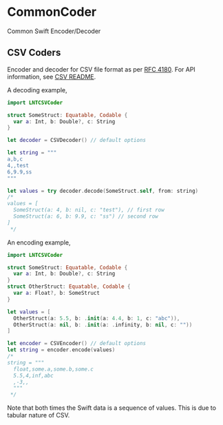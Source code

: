 # CommonCoder

Common Swift Encoder/Decoder

## CSV Coders

Encoder and decoder for CSV file format as per [RFC 4180](https://tools.ietf.org/html/rfc4180).
For API information, see [CSV README](Sources/LNTCSVCoder/README.md).

A decoding example,

```swift
import LNTCSVCoder

struct SomeStruct: Equatable, Codable {
  var a: Int, b: Double?, c: String
}

let decoder = CSVDecoder() // default options

let string = """
a,b,c
4,,test
6,9.9,ss
"""

let values = try decoder.decode(SomeStruct.self, from: string)
/* 
values = [
  SomeStruct(a: 4, b: nil, c: "test"), // first row
  SomeStruct(a: 6, b: 9.9, c: "ss") // second row
]
 */
```

An encoding example,

```swift
import LNTCSVCoder

struct SomeStruct: Equatable, Codable {
  var a: Int, b: Double?, c: String
}
struct OtherStruct: Equatable, Codable {
  var a: Float?, b: SomeStruct 
}

let values = [
  OtherStruct(a: 5.5, b: .init(a: 4.4, b: 1, c: "abc")),
  OtherStruct(a: nil, b: .init(a: .infinity, b: nil, c: ""))
]

let encoder = CSVEncoder() // default options
let string = encoder.encode(values)
/*
string = """ 
  float,some.a,some.b,some.c
  5.5,4,inf,abc
  ,-3,,
  """
 */
```

Note that both times the Swift data is a sequence of values. This is due to tabular nature of CSV.

